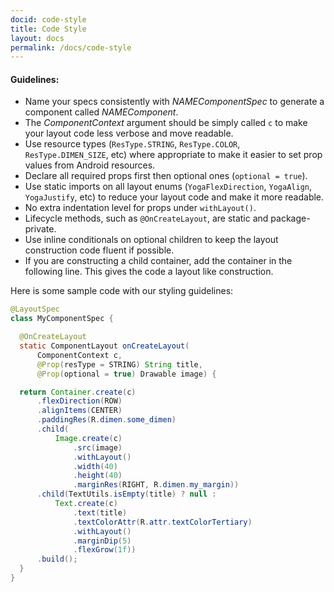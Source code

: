 ```yaml
---
docid: code-style
title: Code Style 
layout: docs
permalink: /docs/code-style
---
```


#### Guidelines: ####

 * Name your specs consistently with *NAMEComponentSpec* to generate a component called *NAMEComponent*.
 * The *ComponentContext* argument should be simply called `c` to make your layout code less verbose and move readable.
 * Use resource types (`ResType.STRING`, `ResType.COLOR`, `ResType.DIMEN_SIZE`, etc) where appropriate to make it easier to set prop values from Android resources.  
 * Declare all required props first then optional ones (`optional = true`).
 * Use static imports on all layout enums (`YogaFlexDirection`, `YogaAlign`, `YogaJustify`, etc) to reduce your layout code and make it more readable.
 * No extra indentation level for props under `withLayout()`.
 * Lifecycle methods, such as `@OnCreateLayout`, are static and package-private.
 * Use inline conditionals on optional children to keep the layout construction code fluent if possible.
 * If you are constructing a child container, add the container in the following line. This gives the code a layout like construction.

Here is some sample code with our styling guidelines:

``` java
@LayoutSpec
class MyComponentSpec {

  @OnCreateLayout
  static ComponentLayout onCreateLayout(
      ComponentContext c,
      @Prop(resType = STRING) String title,
      @Prop(optional = true) Drawable image) {

  return Container.create(c)
      .flexDirection(ROW)
      .alignItems(CENTER)
      .paddingRes(R.dimen.some_dimen)
      .child(
          Image.create(c)
              .src(image)
              .withLayout()
              .width(40)
              .height(40)
              .marginRes(RIGHT, R.dimen.my_margin))
      .child(TextUtils.isEmpty(title) ? null :
          Text.create(c)
              .text(title)
              .textColorAttr(R.attr.textColorTertiary)
              .withLayout()
              .marginDip(5)
              .flexGrow(1f))
      .build();
  }
}
```
